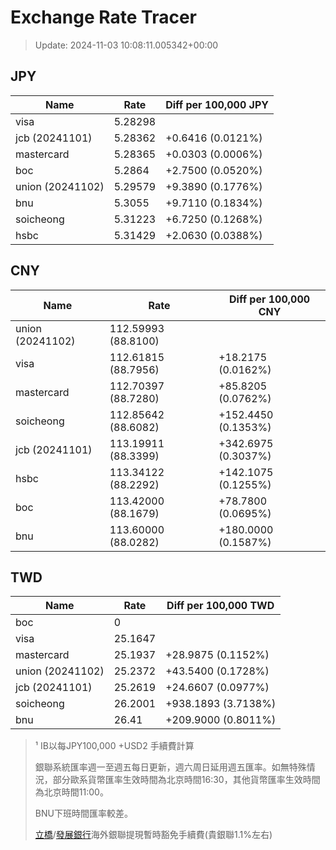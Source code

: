 # Exchange Rate Tracer

> Update: 2024-11-03 10:08:11.005342+00:00

## JPY

| Name             |    Rate | Diff per 100,000 JPY   |
|------------------|---------|------------------------|
| visa             | 5.28298 |                        |
| jcb (20241101)   | 5.28362 | +0.6416 (0.0121%)      |
| mastercard       | 5.28365 | +0.0303 (0.0006%)      |
| boc              | 5.2864  | +2.7500 (0.0520%)      |
| union (20241102) | 5.29579 | +9.3890 (0.1776%)      |
| bnu              | 5.3055  | +9.7110 (0.1834%)      |
| soicheong        | 5.31223 | +6.7250 (0.1268%)      |
| hsbc             | 5.31429 | +2.0630 (0.0388%)      |

## CNY

| Name             | Rate                | Diff per 100,000 CNY   |
|------------------|---------------------|------------------------|
| union (20241102) | 112.59993	(88.8100) |                        |
| visa             | 112.61815	(88.7956) | +18.2175 (0.0162%)     |
| mastercard       | 112.70397	(88.7280) | +85.8205 (0.0762%)     |
| soicheong        | 112.85642	(88.6082) | +152.4450 (0.1353%)    |
| jcb (20241101)   | 113.19911	(88.3399) | +342.6975 (0.3037%)    |
| hsbc             | 113.34122	(88.2292) | +142.1075 (0.1255%)    |
| boc              | 113.42000	(88.1679) | +78.7800 (0.0695%)     |
| bnu              | 113.60000	(88.0282) | +180.0000 (0.1587%)    |

## TWD

| Name             |    Rate | Diff per 100,000 TWD   |
|------------------|---------|------------------------|
| boc              |  0      |                        |
| visa             | 25.1647 |                        |
| mastercard       | 25.1937 | +28.9875 (0.1152%)     |
| union (20241102) | 25.2372 | +43.5400 (0.1728%)     |
| jcb (20241101)   | 25.2619 | +24.6607 (0.0977%)     |
| soicheong        | 26.2001 | +938.1893 (3.7138%)    |
| bnu              | 26.41   | +209.9000 (0.8011%)    |


> ¹ IB以每JPY100,000 +USD2 手續費計算
>
> 銀聯系統匯率週一至週五每日更新，週六周日延用週五匯率。如無特殊情況，部分歐系貨幣匯率生效時間為北京時間16:30，其他貨幣匯率生效時間為北京時間11:00。
>
> BNU下班時間匯率較差。
>
> [立橋](https://www.wlbank.com.mo/uploads/ueditor/file/20181211/1544536513900230.pdf)/[發展銀行](https://www.mdb.com.mo/Service_Charges_20230728.pdf)海外銀聯提現暫時豁免手續費(貴銀聯1.1%左右)

